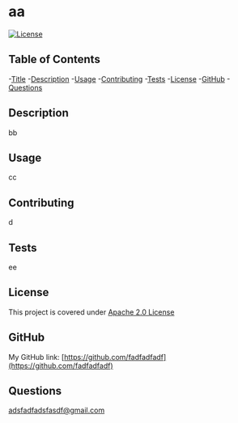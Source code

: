 # aa
[![License](https://img.shields.io/badge/License-Apache%202.0-yellowgreen.svg)](https://opensource.org/licenses/Apache-2.0)
## Table of Contents
  
  -[Title](#Title)
  -[Description](#Description)
  -[Usage](#Usage)
  -[Contributing](#Contributing)
  -[Tests](#Tests)
  -[License](#License)
  -[GitHub](#GitHub)
  -[Questions](#Questions)
  
  
## Description
bb


## Usage
cc


## Contributing
d


## Tests
ee


## License
This project is covered under [Apache 2.0 License](https://opensource.org/licenses/Apache-2.0)


## GitHub
My GitHub link: [https://github.com/fadfadfadf](https://github.com/fadfadfadf)         


## Questions
adsfadfadsfasdf@gmail.com



  
